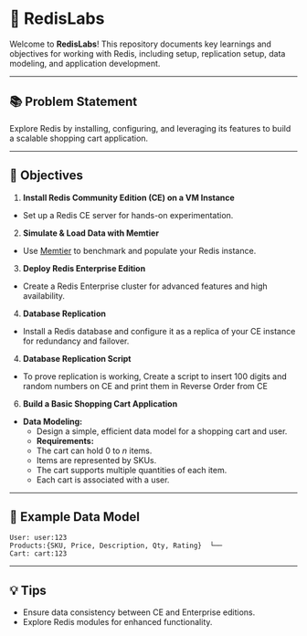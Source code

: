 # 🚀 RedisLabs

Welcome to **RedisLabs**! 
This repository documents key learnings and objectives for working with Redis, including setup, replication setup, data modeling, and application development.

---

## 📚 Problem Statement

Explore Redis by installing, configuring, and leveraging its features to build a scalable shopping cart application.

---

## 🎯 Objectives

1. **Install Redis Community Edition (CE) on a VM Instance**
  - Set up a Redis CE server for hands-on experimentation.

2. **Simulate & Load Data with Memtier**
  - Use [Memtier](https://github.com/RedisLabs/memtier_benchmark) to benchmark and populate your Redis instance.

3. **Deploy Redis Enterprise Edition**
  - Create a Redis Enterprise cluster for advanced features and high availability.

4. **Database Replication**
  - Install a Redis database and configure it as a replica of your CE instance for redundancy and failover.

4. **Database Replication Script**
  - To prove replication is working, Create a script to insert 100 digits and random numbers on CE and print them in Reverse Order from CE 


6. **Build a Basic Shopping Cart Application**
  - **Data Modeling:**  
    - Design a simple, efficient data model for a shopping cart and user.
    - **Requirements:**
     - The cart can hold 0 to _n_ items.
     - Items are represented by SKUs.
     - The cart supports multiple quantities of each item.
     - Each cart is associated with a user.

---

## 🛒 Example Data Model

```plaintext
User: user:123
Products:{SKU, Price, Description, Qty, Rating}  └──
Cart: cart:123

```

---

## 💡 Tips
- Ensure data consistency between CE and Enterprise editions.
- Explore Redis modules for enhanced functionality.

